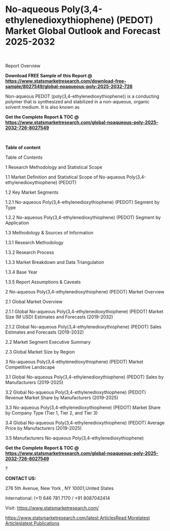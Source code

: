 <h1>No-aqueous Poly(3,4-ethylenedioxythiophene) (PEDOT) Market Global Outlook and Forecast 2025-2032</h1><br/><p>Report Overview</p>
 
 
 
 <p><strong>Download FREE Sample of this Report @ <a href="https://www.statsmarketresearch.com/download-free-sample/8027549/global-noaqueous-poly-2025-2032-726">https://www.statsmarketresearch.com/download-free-sample/8027549/global-noaqueous-poly-2025-2032-726</a></strong></p>
 
 
 
 <p>Non-aqueous PEDOT (poly(3,4-ethylenedioxythiophene)) is a conducting polymer that is synthesized and stabilized in a non-aqueous, organic solvent medium. It is also known as</p>
 
 
 
 <div><b>Get the Complete Report & TOC @ <a href="https://www.statsmarketresearch.com/global-noaqueous-poly-2025-2032-726-8027549">https://www.statsmarketresearch.com/global-noaqueous-poly-2025-2032-726-8027549</a></b></div>
 
 
 
 <p><br />
 
 <b>Table of content</b></p>
 
 
 
 <p>Table of Contents<br />
 
 1 Research Methodology and Statistical Scope<br />
 
 1.1 Market Definition and Statistical Scope of No-aqueous Poly(3,4-ethylenedioxythiophene) (PEDOT)<br />
 
 1.2 Key Market Segments<br />
 
 1.2.1 No-aqueous Poly(3,4-ethylenedioxythiophene) (PEDOT) Segment by Type<br />
 
 1.2.2 No-aqueous Poly(3,4-ethylenedioxythiophene) (PEDOT) Segment by Application<br />
 
 1.3 Methodology & Sources of Information<br />
 
 1.3.1 Research Methodology<br />
 
 1.3.2 Research Process<br />
 
 1.3.3 Market Breakdown and Data Triangulation<br />
 
 1.3.4 Base Year<br />
 
 1.3.5 Report Assumptions & Caveats<br />
 
 2 No-aqueous Poly(3,4-ethylenedioxythiophene) (PEDOT) Market Overview<br />
 
 2.1 Global Market Overview<br />
 
 2.1.1 Global No-aqueous Poly(3,4-ethylenedioxythiophene) (PEDOT) Market Size (M USD) Estimates and Forecasts (2019-2032)<br />
 
 2.1.2 Global No-aqueous Poly(3,4-ethylenedioxythiophene) (PEDOT) Sales Estimates and Forecasts (2019-2032)<br />
 
 2.2 Market Segment Executive Summary<br />
 
 2.3 Global Market Size by Region<br />
 
 3 No-aqueous Poly(3,4-ethylenedioxythiophene) (PEDOT) Market Competitive Landscape<br />
 
 3.1 Global No-aqueous Poly(3,4-ethylenedioxythiophene) (PEDOT) Sales by Manufacturers (2019-2025)<br />
 
 3.2 Global No-aqueous Poly(3,4-ethylenedioxythiophene) (PEDOT) Revenue Market Share by Manufacturers (2019-2025)<br />
 
 3.3 No-aqueous Poly(3,4-ethylenedioxythiophene) (PEDOT) Market Share by Company Type (Tier 1, Tier 2, and Tier 3)<br />
 
 3.4 Global No-aqueous Poly(3,4-ethylenedioxythiophene) (PEDOT) Average Price by Manufacturers (2019-2025)<br />
 
 3.5 Manufacturers No-aqueous Poly(3,4-ethylenedioxythiophene)</p>
 
 
 
 <div><b>Get the Complete Report & TOC @ <a href="https://www.statsmarketresearch.com/global-noaqueous-poly-2025-2032-726-8027549">https://www.statsmarketresearch.com/global-noaqueous-poly-2025-2032-726-8027549</a></b></div>
 
 
 
 <p>? </p>
 
 
 
 <p><b>CONTACT US:</b><br />
 
 276 5th Avenue, New York , NY 10001,United States<br />
 
 International: (+1) 646 781 7170 / +91 8087042414<br />
 
 Visit: <a href="https://www.statsmarketresearch.com/">https://www.statsmarketresearch.com/</a><br />
 
 <a href="https://gyeongbokgung.com">https://www.statsmarketresearch.com/</a><a href="https://hallyeomaritime.com">latest Articles</a><a href="https://jingwansa.com">Read More</a><a href="https://nguoiviet.jp/">latest Articles</a><a href="https://www.intelmarketresearch.com/">latest Publications</a></p>